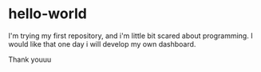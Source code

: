 # hello-world

I'm trying my first repository, and i'm little bit scared about programming.
I would like that one day i will develop my own dashboard.

Thank youuu
